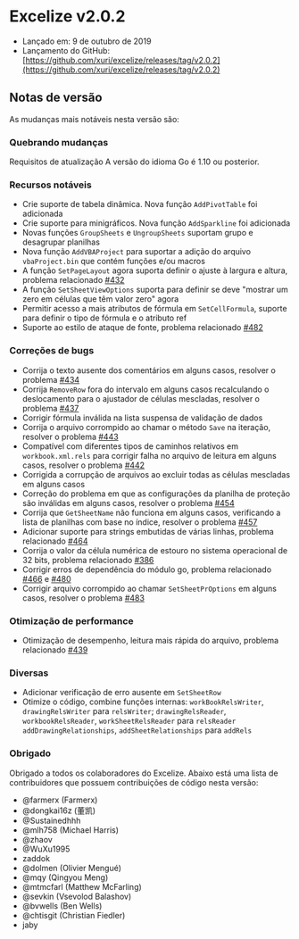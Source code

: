 # Excelize v2.0.2

* Lançado em: 9 de outubro de 2019
* Lançamento do GitHub: [https://github.com/xuri/excelize/releases/tag/v2.0.2](https://github.com/xuri/excelize/releases/tag/v2.0.2)

## Notas de versão

As mudanças mais notáveis nesta versão são:

### Quebrando mudanças

Requisitos de atualização A versão do idioma Go é 1.10 ou posterior.

### Recursos notáveis

* Crie suporte de tabela dinâmica. Nova função `AddPivotTable` foi adicionada
* Crie suporte para minigráficos. Nova função `AddSparkline` foi adicionada
* Novas funções `GroupSheets` e `UngroupSheets` suportam grupo e desagrupar planilhas
* Nova função `AddVBAProject` para suportar a adição do arquivo `vbaProject.bin` que contém funções e/ou macros
* A função `SetPageLayout` agora suporta definir o ajuste à largura e altura, problema relacionado [#432](https://github.com/xuri/excelize/issues/432)
* A função `SetSheetViewOptions` suporta para definir se deve "mostrar um zero em células que têm valor zero" agora
* Permitir acesso a mais atributos de fórmula em `SetCellFormula`, suporte para definir o tipo de fórmula e o atributo ref
* Suporte ao estilo de ataque de fonte, problema relacionado [#482](https://github.com/xuri/excelize/issues/482)

### Correções de bugs

* Corrija o texto ausente dos comentários em alguns casos, resolver o problema [#434](https://github.com/xuri/excelize/issues/434)
* Corrija `RemoveRow` fora do intervalo em alguns casos recalculando o deslocamento para o ajustador de células mescladas, resolver o problema [#437](https://github.com/xuri/excelize/issues/437)
* Corrigir fórmula inválida na lista suspensa de validação de dados
* Corrija o arquivo corrompido ao chamar o método `Save` na iteração, resolver o problema [#443](https://github.com/xuri/excelize/issues/443)
* Compatível com diferentes tipos de caminhos relativos em `workbook.xml.rels` para corrigir falha no arquivo de leitura em alguns casos, resolver o problema [#442](https://github.com/xuri/excelize/issues/442)
* Corrigida a corrupção de arquivos ao excluir todas as células mescladas em alguns casos
* Correção do problema em que as configurações da planilha de proteção são inválidas em alguns casos, resolver o problema [#454](https://github.com/xuri/excelize/issues/454)
* Corrija que `GetSheetName` não funciona em alguns casos, verificando a lista de planilhas com base no índice, resolver o problema [#457](https://github.com/xuri/excelize/issues/457)
* Adicionar suporte para strings embutidas de várias linhas, problema relacionado [#464](https://github.com/xuri/excelize/issues/464)
* Corrija o valor da célula numérica de estouro no sistema operacional de 32 bits, problema relacionado [#386](https://github.com/xuri/excelize/issues/386)
* Corrigir erros de dependência do módulo go, problema relacionado [#466](https://github.com/xuri/excelize/issues/466) e [#480](https://github.com/xuri/excelize/issues/480)
* Corrigir arquivo corrompido ao chamar `SetSheetPrOptions` em alguns casos, resolver o problema [#483](https://github.com/xuri/excelize/issues/483)

### Otimização de performance

* Otimização de desempenho, leitura mais rápida do arquivo, problema relacionado [#439](https://github.com/xuri/excelize/issues/439)

### Diversas

* Adicionar verificação de erro ausente em `SetSheetRow`
* Otimize o código, combine funções internas:
`workBookRelsWriter`, `drawingRelsWriter` para `relsWriter`;
`drawingRelsReader`, `workbookRelsReader`, `workSheetRelsReader` para `relsReader`
`addDrawingRelationships`, `addSheetRelationships` para `addRels`

### Obrigado

Obrigado a todos os colaboradores do Excelize. Abaixo está uma lista de contribuidores que possuem contribuições de código nesta versão:

* @farmerx (Farmerx)
* @dongkai16z (董凯)
* @Sustainedhhh
* @mlh758 (Michael Harris)
* @zhaov
* @WuXu1995
* zaddok
* @dolmen (Olivier Mengué)
* @mqy (Qingyou Meng)
* @mtmcfarl (Matthew McFarling)
* @sevkin (Vsevolod Balashov)
* @bvwells (Ben Wells)
* @chtisgit (Christian Fiedler)
* jaby
